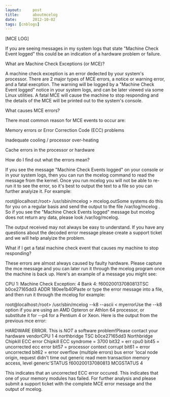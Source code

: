 ```yaml
---
layout:     post
title:      aboutmcelog
date:       2012-10-02
tags: [cnblogs]
---
```

[MCE LOG]

If you are seeing messages in my system logs that state "Machine Check Event logged" this could be an indication of a hardware problem or failure.

What are Machine Check Exceptions (or MCE)?

A machine check exception is an error dedected by your system's processor. There are 2 major types of MCE errors, a notice or warning error, and a fatal execption. The warning will be logged by a "Machine Check Event logged" notice in your system logs, and can be later viewed via some Linux utilities. A fatal MCE will cause the machine to stop responding and the details of the MCE will be printed out to the system's console.

What causes MCE errors?

There most common reason for MCE events to occur are:

Memory errors or Error Correction Code (ECC) problems

Inadequate cooling / processor over-heating

Cache errors in the processor or hardware

How do I find out what the errors mean?

If you see the message "Machine Check Events logged" on your console or in your system logs, then you can run the mcelog command to read the message from the kernel. Once you run mcelog you will not be able to re-run it to see the error, so it's best to output the text to a file so you can further analyize it. For example:

root@localhost:/root> /usr/sbin/mcelog > mcelog.outSome systems do this for you on a regular basis and send the output to the file /var/log/mcelog . So if you see the "Machine Check Events logged" message but mcelog does not return any data, please look /var/log/mcelog.

The output received may not always be easy to understand. If you have any questions about the decoded error message please create a support ticket and we will help analyize the problem.

What if I get a fatal machine check event that causes my machine to stop responding?

These errors are almost always caused by faulty hardware. Please capture the mce message and you can later run it through the mcelog program once the machine is back up. Here's an example of a message you might see:

CPU 1: Machine Check Exception:                4 Bank 4:  f600200137080813TSC b0ce27165dd3 ADDR 180ee1b40Paste or type the error message into a file, and then run it through the mcelog for example:

root@localhost:/root> /usr/sbin/mcelog --k8 --ascii < myerrorUse the --k8 option if you are using an AMD Opteron or Athlon 64 processor, or substitute it for --p4 for a Pentium 4 or Xeon. Here is the output from the previous mce error:

HARDWARE ERROR. This is *NOT* a software problem!Please contact your hardware vendorCPU 1 4 northbridge TSC b0ce27165dd3 Northbridge Chipkill ECC error Chipkill ECC syndrome = 3700 bit32 = err cpu0 bit45 = uncorrected ecc error bit57 = processor context corrupt bit61 = error uncorrected bit62 = error overflow (multiple errors) bus error 'local node origin, request didn't time out generic read mem transaction memory access, level generic'STATUS f600200137080813 MCGSTATUS 4

This indicates that an uncorrected ECC error occured. This indicates that one of your memory modules has failed. For further analysis and please submit a support ticket with the complete MCE error message and the output of mcelog.
